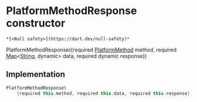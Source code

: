 


# PlatformMethodResponse constructor




    *[<Null safety>](https://dart.dev/null-safety)*



PlatformMethodResponse({required [PlatformMethod](../../hmssdk_flutter/PlatformMethod-class.md) method, required [Map](https://api.flutter.dev/flutter/dart-core/Map-class.html)&lt;[String](https://api.flutter.dev/flutter/dart-core/String-class.html), dynamic> data, required dynamic response})





## Implementation

```dart
PlatformMethodResponse(
    {required this.method, required this.data, required this.response});
```








